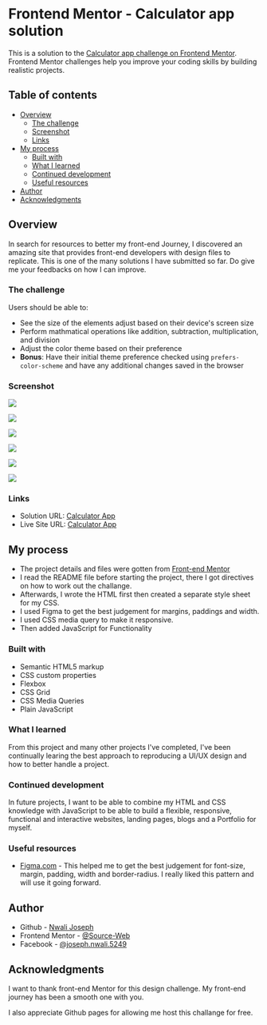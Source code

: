 # Frontend Mentor - Calculator app solution

This is a solution to the [Calculator app challenge on Frontend Mentor](https://www.frontendmentor.io/challenges/calculator-app-9lteq5N29). Frontend Mentor challenges help you improve your coding skills by building realistic projects.

## Table of contents

- [Overview](#overview)
  - [The challenge](#the-challenge)
  - [Screenshot](#screenshot)
  - [Links](#links)
- [My process](#my-process)
  - [Built with](#built-with)
  - [What I learned](#what-i-learned)
  - [Continued development](#continued-development)
  - [Useful resources](#useful-resources)
- [Author](#author)
- [Acknowledgments](#acknowledgments)


## Overview
In search for resources to better my front-end Journey, I discovered an amazing site that provides front-end developers with design files to replicate. This is one of the many solutions I have submitted so far. Do give me your feedbacks on how I can improve.

### The challenge

Users should be able to:

- See the size of the elements adjust based on their device's screen size
- Perform mathmatical operations like addition, subtraction, multiplication, and division
- Adjust the color theme based on their preference
- **Bonus**: Have their initial theme preference checked using `prefers-color-scheme` and have any additional changes saved in the browser

### Screenshot

![](./screenshots/screencapture-Desktop-Theme-1.png)

![](./screenshots/screencapture-Desktop-Theme-2.png)

![](./screenshots/screencapture-Desktop-Theme-3.png)

![](./screenshots/screencapture-Mobile-Theme-1.png)

![](./screenshots/screencapture-Mobile-Theme-2.png)

![](./screenshots/screencapture-Mobile-Theme-3.png)


### Links

- Solution URL: [Calculator App](https://www.frontendmentor.io/challenges/nft-preview-card-component-SbdUL_w0U/hub/responsive-nft-product-preview-card-using-css-flex-box-88Fo1Ar5jY)
- Live Site URL: [Calculator App](https://source-web.github.io/calculator-main-app/)

## My process

- The project details and files were gotten from [Front-end Mentor](https://www.frontendmentor.io)
- I read the README file before starting the project, there I got directives on how to work out the challange.
- Afterwards, I wrote the HTML first then created a separate style sheet for my CSS.
- I used Figma to get the best judgement for margins, paddings and width.
- I used CSS media query to make it responsive.
- Then added JavaScript for Functionality

### Built with

- Semantic HTML5 markup
- CSS custom properties
- Flexbox
- CSS Grid
- CSS Media Queries
- Plain JavaScript

### What I learned

From this project and many other projects I've completed, I've been continually learing the best approach to reproducing a UI/UX design and how to better handle a project.

### Continued development

In future projects, I want to be able to combine my HTML and CSS knowledge with JavaScript to be able to build a flexible, responsive, functional and interactive websites, landing pages, blogs and a Portfolio for myself.

### Useful resources

- [Figma.com](https://figma.com) - This helped me to get the best judgement for font-size, margin, padding, width and border-radius. I really liked this pattern and will use it going forward.

## Author

- Github - [Nwali Joseph](https://github.com/Source-Web)
- Frontend Mentor - [@Source-Web](https://www.frontendmentor.io/profile/Source-Web)
- Facebook - [@joseph.nwali.5249](https://www.facebook.com/joseph.nwali.5249)



## Acknowledgments

I want to thank front-end Mentor for this design challenge. My front-end journey has been a smooth one with you.

I also appreciate Github pages for allowing me host this challange for free.

